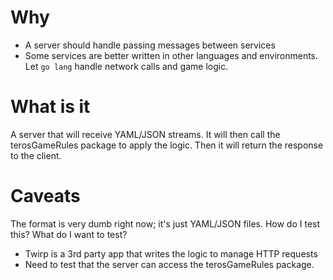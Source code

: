# Why
- A server should handle passing messages between services
- Some services are better written in other languages and environments. Let `go lang` handle network calls and game logic. 

# What is it
A server that will receive YAML/JSON streams. It will then call the terosGameRules package to apply the logic.
Then it will return the response to the client.

# Caveats
The format is very dumb right now; it's just YAML/JSON files.
How do I test this? What do I want to test?
- Twirp is a 3rd party app that writes the logic to manage HTTP requests
- Need to test that the server can access the terosGameRules package.